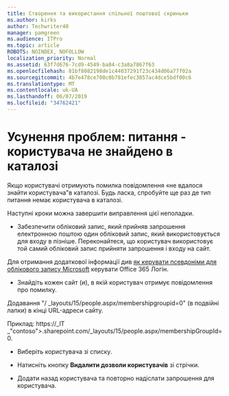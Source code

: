 ```yaml
---
title: Створення та використання спільної поштової скриньки
ms.author: kirks
author: Techwriter40
manager: pamgreen
ms.audience: ITPro
ms.topic: article
ROBOTS: NOINDEX, NOFOLLOW
localization_priority: Normal
ms.assetid: 63f7d676-7cd9-4549-ba84-c3a8a7867f63
ms.openlocfilehash: 81bf8082198de1c44037291f23c434d06a77f02a
ms.sourcegitcommit: 4b7e478ce700c0b781efec3857ac4dce5bdf00c6
ms.translationtype: MT
ms.contentlocale: uk-UA
ms.lasthandoff: 06/07/2019
ms.locfileid: "34762421"
---
```

# <a name="troubleshoot-issue---user-not-found-in-directory"></a>Усунення проблем: питання - користувача не знайдено в каталозі

Якщо користувачі отримують помилка повідомлення «не вдалося знайти користувача"в каталозі. Будь ласка, спробуйте ще раз де тип питання немає користувача в каталозі.

Наступні кроки можна завершити виправлення цієї неполадки.

- Забезпечити обліковий запис, який прийняв запрошення електронною поштою один обліковий запис, який використовується для входу в пізніше. Переконайтеся, що користувач використовує той самий обліковий запис прийняти запрошення і входу на сайт. 

Для отримання додаткової інформації див [як керувати псевдоніми для облікового запису Microsoft</a> керувати Office 365 Логін](https://support.microsoft.com/help/12407/microsoft-account-how-to-manage-aliases). 

- Знайдіть кожен сайт (и), в якій користувач отримує повідомлення про помилку. 

Додавання "/ _layouts/15/people.aspx/membershipgroupid=0" (в подвійні лапки) в кінці URL-адреси сайту. 

Приклад: https://_lT _"contoso">.sharepoint.com/_layouts/15/people.aspx/membershipGroupId=0.

- Виберіть користувача зі списку.

- Натисніть кнопку **Видалити дозволи користувачів** зі стрічки. 
-  Додати назад користувача та повторно надіслати запрошення для користувача.

